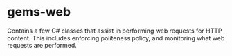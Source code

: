gems-web
========

Contains a few C# classes that assist in performing web requests for HTTP content. This includes enforcing politeness policy, and monitoring what web requests are performed.